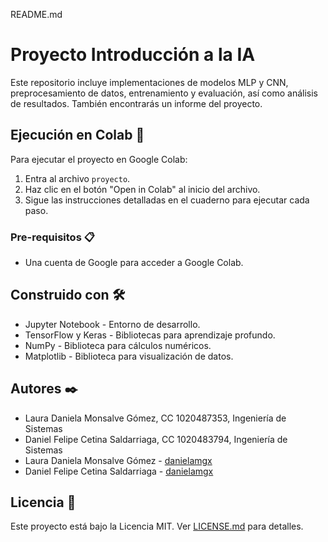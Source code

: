 README.md
# Proyecto Introducción a la IA

Este repositorio incluye implementaciones de modelos MLP y CNN, preprocesamiento de datos, entrenamiento y evaluación, así como análisis de resultados. También encontrarás un informe del proyecto.

## Ejecución en Colab 🚀

Para ejecutar el proyecto en Google Colab:

1. Entra al archivo `proyecto`.
2. Haz clic en el botón "Open in Colab" al inicio del archivo.
3. Sigue las instrucciones detalladas en el cuaderno para ejecutar cada paso.

### Pre-requisitos 📋

- Una cuenta de Google para acceder a Google Colab.

## Construido con 🛠️

* Jupyter Notebook - Entorno de desarrollo.
* TensorFlow y Keras - Bibliotecas para aprendizaje profundo.
* NumPy - Biblioteca para cálculos numéricos.
* Matplotlib - Biblioteca para visualización de datos.

## Autores ✒️
- Laura Daniela Monsalve Gómez, CC 1020487353, Ingeniería de Sistemas
- Daniel Felipe Cetina Saldarriaga, CC 1020483794, Ingeniería de Sistemas
- Laura Daniela Monsalve Gómez - [danielamgx](https://github.com/DanielaMGX)
- Daniel Felipe Cetina Saldarriaga - [danielamgx](https://github.com/Reginork)

## Licencia 📄

Este proyecto está bajo la Licencia MIT. Ver [LICENSE.md](LICENSE) para detalles.
